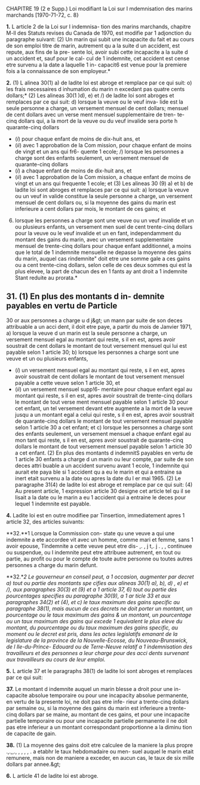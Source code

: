 CHAPITRE 19 (2 e Supp.)
Loi modifiant la Loi sur I mdemnisation
des marins marchands
[1970-71-72, c. 8}

**1.** L article 2 de la Loi sur I indemnisa-
tion des marins marchands, chapitre M-ll
des Statuts revises du Canada de 1970,
est modifie par 1 adjonction du paragraphe
suivant:
(2) Un marin qui subit une incapacite
du fait et au cours de son emploi titre
de marin, autrement qu a la suite d un
accident, est repute, aux fins de la pre-
sente loi, avoir subi cette incapacite a la
suite d un accident et, sauf pour le cal-
cul de 1 indemnite, cet accident est cense
etre survenu a la date a laquelle 1 in-
capacit6 est venue pour la premiere fois
a la connaissance de son employeur.*

**2.** (1) L alinea 30(1) a) de ladite loi
est abroge et remplace par ce qui suit:
o) les frais necessaires d inhumation
du marin n excedant pas quatre cents
dollars;*
(2) Les alineas 30(1 )d), e) et /) de
ladite loi sont abroges et remplaces par ce
qui suit:
d) lorsque la veuve ou le veuf inva-
lide est la seule personne a charge, un
versement mensuel de cent dollars;
mensuel de cent dollars avec un verse
ment mensuel supplementaire de tren-
te-cinq dollars qui, a la mort de la
veuve ou du veuf invalide sera porte
h quarante-cinq dollars
  * (_i_) pour chaque enfant de moins de
dix-huit ans, et
  * (_ii_) avec 1 approbation de la Com
mission, pour chaque enfant de
moins de vingt et un ans qui fr6-
quente 1 ecole;
/) lorsque les personnes a charge sont
des enfants seulement, un versement
mensuel de quarante-cinq dollars
  * (_i_) a chaque enfant de moins de
dix-huit ans, et
  * (_ii_) avec 1 approbation de la Com
mission, a chaque enfant de moins
de vingt et un ans qui frequente
1 ecole; et
(3) Les alineas 30 (9) a) et b) de ladite
loi sont abroges et remplaces par ce qui
suit:
a) lorsque la veuve ou un veuf in
valide constitue la seule personne a
charge, un versement mensuel de cent
dollars ou, si la moyenne des gains du
marin est inferieure a cent dollars par
mois, le montant de ces gains; et
6) lorsque les personnes a charge sont
une veuve ou un veuf invalide et un ou
plusieurs enfants, un versement men
suel de cent trente-cinq dollars pour
la veuve ou le veuf invalide et un en
fant, independamment du montant des
gains du marin, avec un versement
supplementaire mensuel de trente-cinq
dollars pour chaque enfant additionnel,
a moins que le total de 1 indemnite
mensuelle ne depasse la moyenne des
gains du marin, auquel cas rindemnite"
doit etre une somme gale a ces gains
ou a cent trente-cinq dollars, selon
celle de ces deux sommes qui est la
plus elevee, la part de chacun des en
1
fants ay ant droit a 1 indemnite Stant
reduite au prorata.*

**31.** (1) En plus des montants d in-
demnite payables en vertu de Particle
-
30 or aux personnes a charge u d j&amp;gt; un mann par
suite de son deces attribuable a un acci
dent, il doit etre paye, a partir du mois
de Janvier 1971,
a) lorsque la veuve d un marin est la
seule personne a charge, un versement
mensuel egal au montant qui reste,
s il en est, apres avoir soustrait de cent
dollars le montant de tout versement
mensuel qui lui est payable selon
1 article 30;
b) lorsque les personnes a charge sont
une veuve et un ou plusieurs enfants,
  * (_i_) un versement mensuel egal au
montant qui reste, s il en est, apres
avoir soustrait de cent dollars le
montant de tout versement mensuel
payable a cette veuve selon 1 article
30, et
  * (_ii_) un versement mensuel supp!6-
mentaire pour chaque enfant egal
au montant qui reste, s il en est,
apres avoir soustrait de trente-cinq
dollars le montant de tout verse
ment mensuel payable selon 1 article
30 pour cet enfant, un tel versement
devant etre augmente a la mort de
la veuve jusqu a un montant egal
a celui qui reste, s il en est, apres
avoir soustrait de quarante-cinq
dollars le montant de tout versement
mensuel payable selon 1 article 30
a cet enfant; et
c) lorsque les personnes a charge sont
des enfants seulement, un versement
mensuel a chaque enfant egal au mon
tant qui reste, s il en est, apres avoir
soustrait de quarante-cinq dollars le
montant de tout versement mensuel
payable selon 1 article 30 a cet enfant.
(2) En plus des montants d indemnitS
payables en vertu de 1 article 30
enfants a charge d un marin ou
leur compte, par suite de son deces attri
buable a un accident survenu avant
1 ecole, 1 indemnite qui aurait ete paya
ble si 1 accident qu a eu le marin et qui
a entraine sa inert etait survenu a la
date ou apres la date du l er mai 1965.
(2) Le paragraphe 31(4) de ladite loi
est abroge et remplace par ce qui suit:
(4) Au present article, 1 expression
article 30 designe cet article tel qu il
se lisait a la date ou le marin a eu
1 accident qui a entraine le deces pour
lequel 1 indemnite est payable.

**4.** Ladite loi est en outre modifiee par
Tinsertion, immediatement apres 1 article
32, des articles suivants:

**32.**1 Lorsque la Commission con-
state qu une veuve a qui une indemnite a
ete accordee vit avec un homme, comme
mari et femme, sans 1 avoir epouse,
Tindemnite a cette veuve peut etre dis-
,. , j t,. j . , ,
continuee ou suspendue, ou I indemnite
peut etre attribuee autrement, en tout
ou partie, au profit ou pour le compte
de toute autre personne ou toutes autres
personnes a charge du marin defunt.

**32.**2 Le gouverneur en conseil peut, a
1 occasion, augmenter par decret
a) tout ou partie des montants spe
cifies aux alineas 30(1) a), b), d) , e)
et /), aux paragraphes 30(3) et (9)
et a 1 article 37,
6) tout ou partie des pourcentages
specifies au paragraphe 30(9), a 1 ar
ticle 33 et aux paragraphes 34(2) et
(4), et
c) le taux maximum des gains specific
au paragraphe 38(1),
mais aucun de ces decrets ne doit porter
un montant, un pourcentage ou le taux
maximum des gains & un montant, un
pourcentage ou un taux maximum des
gains qui excede 1 equivalent le plus
eleve du montant, du pourcentage ou du
taux maximum des gains specific, au
moment ou le decret est pris, dans les
actes legislatifs emanant de la legislature
de la province de la Nouvelle-Ecosse, du
Nouveau-Brunswick, de l lle-du-Prince-
Edouard ou de Terre-Neuve relatif a
1 indemnisation des travailleurs et des
personnes a leur charge pour des acci
dents survenant aux travailleurs au cours
de leur emploi.*

**5.** L article 37 et le paragraphs 38(1)
de ladite loi sont abroges et remplaces
par ce qui suit:

**37.** Le montant d indemnite auquel
un marin blesse a droit pour une in-
capacite absolue temporaire ou pour une
incapacity absolue permanente, en vertu
de la presente loi, ne doit pas etre infe-
rieur a trente-cinq dollars par semaine
ou, si la moyenne des gains du marin est
inferieure a trente-cinq dollars par se
maine, au montant de ces gains, et pour
une incapacite partielle temporaire ou
pour une incapacite partielle permanente
il ne doit pas etre inferieur a un montant
correspondant proportionne a la diminu
tion de capacite de gain.

**38.** (1) La moyenne des gains doit
etre calculee de la maniere la plus propre
.,.,,., , , , , .
a etabhr le taux hebdomadaire ou men-
suel auquel le marin etait remunere, mais
non de maniere a exceder, en aucun cas,
le taux de six mille dollars par annee.&amp;gt;

**6.** L article 41 de ladite loi est abroge.
